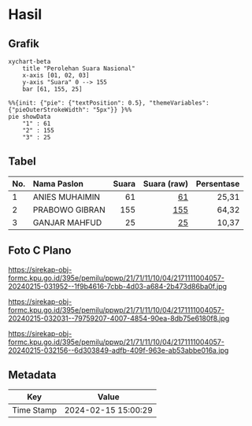 # Hasil

## Grafik

```mermaid
xychart-beta
    title "Perolehan Suara Nasional"
    x-axis [01, 02, 03]
    y-axis "Suara" 0 --> 155
    bar [61, 155, 25]
```

```mermaid
%%{init: {"pie": {"textPosition": 0.5}, "themeVariables": {"pieOuterStrokeWidth": "5px"}} }%%
pie showData
    "1" : 61
    "2" : 155
    "3" : 25
```

## Tabel

| No. | Nama Paslon    | Suara | Suara (raw) | Persentase |
|:--- |:-------------- | -----:| -----------:| ----------:|
| 1   | ANIES MUHAIMIN | 61    | [61][p-1]   | 25,31      |
| 2   | PRABOWO GIBRAN | 155   | [155][p-2]  | 64,32      |
| 3   | GANJAR MAHFUD  | 25    | [25][p-3]   | 10,37      |


[p-1]: https://github.com/gigit-pemilu/pemilu-2024/blob/main/pilpres/hitung-suara/sub/21-kepulauan-riau/sub/71-kota-batam/sub/11-sagulung/sub/1004-sagulung-kota/sub/057-tps/sub/paslon-1.txt
[p-2]: https://github.com/gigit-pemilu/pemilu-2024/blob/main/pilpres/hitung-suara/sub/21-kepulauan-riau/sub/71-kota-batam/sub/11-sagulung/sub/1004-sagulung-kota/sub/057-tps/sub/paslon-2.txt
[p-3]: https://github.com/gigit-pemilu/pemilu-2024/blob/main/pilpres/hitung-suara/sub/21-kepulauan-riau/sub/71-kota-batam/sub/11-sagulung/sub/1004-sagulung-kota/sub/057-tps/sub/paslon-3.txt

## Foto C Plano

https://sirekap-obj-formc.kpu.go.id/395e/pemilu/ppwp/21/71/11/10/04/2171111004057-20240215-031952--1f9b4616-7cbb-4d03-a684-2b473d86ba0f.jpg

https://sirekap-obj-formc.kpu.go.id/395e/pemilu/ppwp/21/71/11/10/04/2171111004057-20240215-032031--79759207-4007-4854-90ea-8db75e6180f8.jpg

https://sirekap-obj-formc.kpu.go.id/395e/pemilu/ppwp/21/71/11/10/04/2171111004057-20240215-032156--6d303849-adfb-409f-963e-ab53abbe016a.jpg


## Metadata

| Key        | Value               |
| ---------- | ------------------- |
| Time Stamp | 2024-02-15 15:00:29 |



